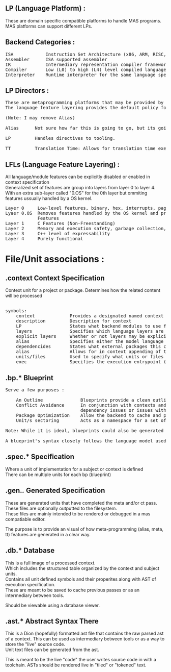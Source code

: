 ## LP (Language Platform) :
These are domain specific compatible platforms to handle MAS programs.
MAS platforms can support different LPs.

## Backend Categories :
<pre>
ISA            Instruction Set Architecture (x86, ARM, RISC, etc). Machine code signal interface
Assembler      ISA supported assembler
IR             Intermediary representation compiler framework.
Compiler       Low (L0) to high (L4) level compiled language. Can use the previous modules to support translation
Interpreter    Runtime interpreter for the same language specification used of for the compiler
</pre>

## LP Directors :
<pre>
These are metaprogramming platforms that may be provided by a Language Platform. 
The language feature layering provides the default policy for what features are allowed from these directors.

(Note: I may remove Alias)

Alias      Not sure how far this is going to go, but its going to be for symbol aliasing.

LP         Handles directives to tooling.

TT         Translation Time: Allows for translation time execution and code generation. 
</pre>

## LFLs (Language Feature Layering) :

All language/module features can be explicitly disabled or enabled in context specification  
Generalized set of features are group into layers from layer 0 to layer 4.  
With an extra sub-layer called "0.OS" for the 0th layer but ommiting features ussually handled by a OS kernel.  

<pre>
Layer 0     Low-level features, binary, hex, interrupts, paging, stack, registers, etc (C/Asm - Freesatnding)
Lyaer 0.OS  Removes features handled by the OS kernel and provides a standard interface to OS
            Features
Layer 1     C Features (Non-Freestanding)
Layer 2     Memory and execution safety, garbage collection, V-Table generation, etc
Layer 3     C++ level of expressability
Layer 4     Purely functional
</pre>

# File/Unit associations :

## .context                Context Specification  
Context unit for a project or package. Determines how the related content will be processed  
<br />

<pre>
symbols:
    context             Provides a designated named context unit for a project
    description         Description for context
    LP                  States what backend modules to use for program specification
    layers              Specifies which language layers are implicity allowed. (To allow none, leave empty)
    explicit layers     Whether or not layers may be explicitly allowed within units
    alias               Specifies either the model language standard or support for an external language syntax
    dependencides       States what external packages this context depends on
    alias               Allows for in context appending of the current alias set (intended for small additions)
    units/files         Used to specify what units or files are associated with the context
    exec                Specifies the execution entrypoint (if the context is a program)
</pre>

## .bp.*                Blueprint
<pre>
Serve a few purposes :

    An Outline              Blueprints provide a clean outline for unit/s encapsulated as subject
    Conflict Avoidance      In conjunction with contexts and alias sets, blueprints prevent circular 
                            dependency issues or issues with symbol resolution
    Package Optimization    Allow the backend to cache and process packing and context efficiently
    Unit/s sectoring        Acts as a namespace for a set of implementation

Note: While it is ideal, blueprints could also be generated if desired (intended feature later on)   

A blueprint's syntax closely follows the language model used for spec units  
</pre>

## .spec.*              Specification

Where a unit of implementation for a subject or context is defined  
There can be multiple units for each bp (blueprint)

## .gen.*.*             Generated Specification

These are generated units that have completed the meta and/or ct pass.  
These files are optionally outputted to the filesystem.  
These files are mainly intended to be rendered or debugged in a mas compatiable editor.  

The purpose is to provide an visual of how meta-programming (alias, meta, tt) features are generated in a clear way.  

## .db.*                Database

This is a full image of a processed context.  
Which includes the structured table organized by the context and subject units.  
Contains all unit defined symbols and their properites along with AST of execution specification.  
These are meant to be saved to cache previous passes or as an intermediary between tools.  

Should be viewable using a database viewer.  

## .ast.*               Abstract Syntax There

This is a Dion (hopefully) formatted ast file that contains the raw parsed ast of a context.
This can be used as intermediary between tools or as a way to store the "live" source code.  
Unit text files can be generated from the ast.

This is meant to be the live "code" the user writes source code in with a toolchain. ASTs should be rendered live in "tiled" or "tokened" text.